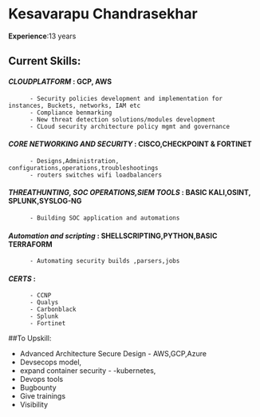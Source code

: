 # Kesavarapu Chandrasekhar
**Experience**:13 years
## Current Skills: 
#### *CLOUDPLATFORM* : GCP, AWS
          - Security policies development and implementation for instances, Buckets, networks, IAM etc
          - Compliance benmarking
          - New threat detection solutions/modules development 
          - CLoud security architecture policy mgmt and governance
          
#### *CORE NETWORKING AND SECURITY* : CISCO,CHECKPOINT & FORTINET
          - Designs,Administration, configurations,operations,troubleshootings
          - routers switches wifi loadbalancers

#### *THREATHUNTING, SOC OPERATIONS,SIEM TOOLS* : BASIC KALI,OSINT, SPLUNK,SYSLOG-NG
          - Building SOC application and automations

#### *Automation and scripting* : SHELLSCRIPTING,PYTHON,BASIC TERRAFORM
          - Automating security builds ,parsers,jobs
          
#### *CERTS* : 
          - CCNP
          - Qualys 
          - Carbonblack 
          - Splunk
          - Fortinet


          


##To Upskill:
- Advanced Architecture Secure Design - AWS,GCP,Azure 
- Devsecops  model,
- expand container security - -kubernetes,
- Devops tools 
- Bugbounty 
- Give trainings
- Visibility




